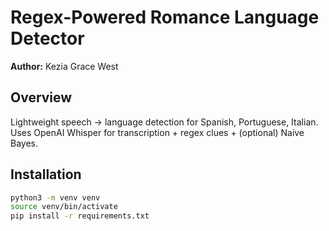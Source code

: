 # Regex-Powered Romance Language Detector

**Author:** Kezia Grace West

## Overview
Lightweight speech → language detection for Spanish, Portuguese, Italian.
Uses OpenAI Whisper for transcription + regex clues + (optional) Naive Bayes.

## Installation
```bash
python3 -m venv venv
source venv/bin/activate
pip install -r requirements.txt
